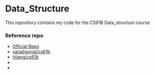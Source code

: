 # Data_Structure
This repository contains my code for the CS61B Data_structure course



### Reference repo
* [Official Repo](https://github.com/Berkeley-CS61B/lectureCode-sp18)
* [varadgunjal/cs61b](https://github.com/varadgunjal/cs61b)
* [hliang/cs61b](https://github.com/hliang/cs61b)
* []()
* []()
